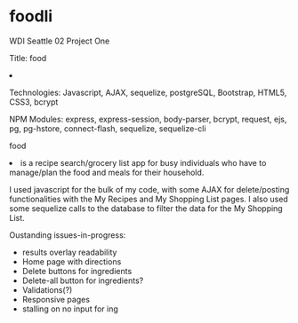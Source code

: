 # foodli
WDI Seattle 02 Project One

Title: food<li>

Technologies: Javascript, AJAX, sequelize, postgreSQL, Bootstrap, HTML5, CSS3, bcrypt

NPM Modules: express, express-session, body-parser, bcrypt, request, ejs, pg, pg-hstore, connect-flash, sequelize, sequelize-cli

food<li> is a recipe search/grocery list app for busy individuals who have to manage/plan the food and meals for their household.


I used javascript for the bulk of my code, with some AJAX for delete/posting functionalities with the My Recipes and My Shopping List pages. I also used some sequelize calls to the database to filter the data for the My Shopping List.


Oustanding issues-in-progress:

- results overlay readability
- Home page with directions
- Delete buttons for ingredients
- Delete-all button for ingredients?
- Validations(?)
- Responsive pages
- stalling on no input for ing
